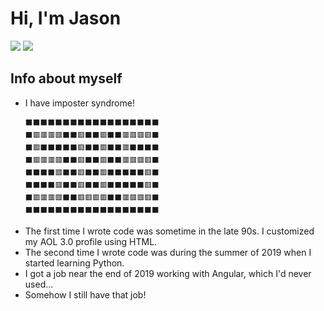 <h1>Hi, I'm Jason</h1>

![](https://github.com/moodyjw/readme/blob/master/generated/overview.svg) ![](https://github.com/moodyjw/readme/blob/master/generated/languages.svg)

<h2>Info about myself</h2>
<ul>
  <li>
    I have imposter syndrome!
   
    ⬛⬛⬛⬛⬛⬛⬛⬛⬛⬛⬛⬛⬛⬛⬛⬛⬛⬛
    ⬛🟥🟥🟥🟥⬛⬛🟥⬛⬛🟥⬛⬛🟥🟥🟥🟥⬛
    ⬛🟥⬛⬛⬛⬛⬛🟥⬛⬛🟥⬛⬛🟥⬛⬛⬛⬛
    ⬛🟥🟥🟥🟥⬛⬛🟥⬛⬛🟥⬛⬛🟥🟥🟥🟥⬛
    ⬛⬛⬛⬛🟥⬛⬛🟥⬛⬛🟥⬛⬛⬛⬛⬛🟥⬛
    ⬛⬛⬛⬛🟥⬛⬛🟥⬛⬛🟥⬛⬛⬛⬛⬛🟥⬛
    ⬛🟥🟥🟥🟥⬛⬛🟥🟥🟥🟥⬛⬛🟥🟥🟥🟥⬛
    ⬛⬛⬛⬛⬛⬛⬛⬛⬛⬛⬛⬛⬛⬛⬛⬛⬛⬛
    
  </li>
  <li>
    The first time I wrote code was sometime in the late 90s. I customized my AOL 3.0 profile using HTML.
  </li>
  <li>
    The second time I wrote code was during the summer of 2019 when I started learning Python.
  </li>
  <li>
    I got a job near the end of 2019 working with Angular, which I'd never used...
  </li>
  <li>
    Somehow I still have that job!
  </li>
</ul>

